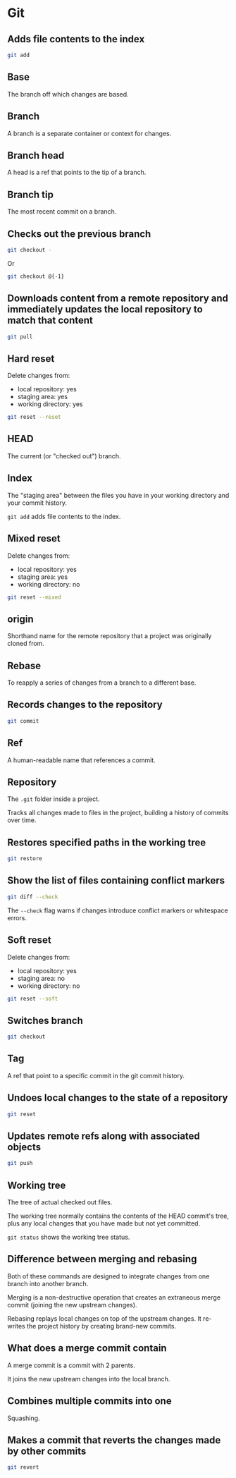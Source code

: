 # Git

## Adds file contents to the index

```bash
git add
```

## Base

The branch off which changes are based.

## Branch

A branch is a separate container or context for changes.

## Branch head

A head is a ref that points to the tip of a branch.

## Branch tip

The most recent commit on a branch.

## Checks out the previous branch

```bash
git checkout -
```

Or

```bash
git checkout @{-1}
```

## Downloads content from a remote repository and immediately updates the local repository to match that content

```bash
git pull
```

## Hard reset

Delete changes from:

- local repository: yes
- staging area: yes
- working directory: yes

```bash
git reset --reset
```

## HEAD

The current (or "checked out") branch.

## Index

The "staging area" between the files you have in your working directory and your commit history.

`git add` adds file contents to the index.

## Mixed reset

Delete changes from:

- local repository: yes
- staging area: yes
- working directory: no

```bash
git reset --mixed
```

## origin

Shorthand name for the remote repository that a project was originally cloned from.

## Rebase

To reapply a series of changes from a branch to a different base.

## Records changes to the repository

```bash
git commit
```

## Ref

A human-readable name that references a commit.

## Repository

The `.git` folder inside a project.

Tracks all changes made to files in the project, building a history of commits over time.

## Restores specified paths in the working tree

```bash
git restore
```

## Show the list of files containing conflict markers

```bash
git diff --check
```

The `--check` flag warns if changes introduce conflict markers or whitespace errors.

## Soft reset

Delete changes from:

- local repository: yes
- staging area: no
- working directory: no

```bash
git reset --soft
```

## Switches branch

```bash
git checkout
```

## Tag

A ref that point to a specific commit in the git commit history.

## Undoes local changes to the state of a repository

```bash
git reset
```

## Updates remote refs along with associated objects

```bash
git push
```

## Working tree

The tree of actual checked out files.

The working tree normally contains the contents of the HEAD commit's tree, plus any local changes that you have made but
not yet committed.

`git status` shows the working tree status.

## Difference between merging and rebasing

Both of these commands are designed to integrate changes from one branch into another branch.

Merging is a non-destructive operation that creates an extraneous merge commit (joining the new upstream changes).

Rebasing replays local changes on top of the upstream changes. It re-writes the project history by creating
brand-new commits.

## What does a merge commit contain

A merge commit is a commit with 2 parents.

It joins the new upstream changes into the local branch.

## Combines multiple commits into one

Squashing.

## Makes a commit that reverts the changes made by other commits

```bash
git revert
```
